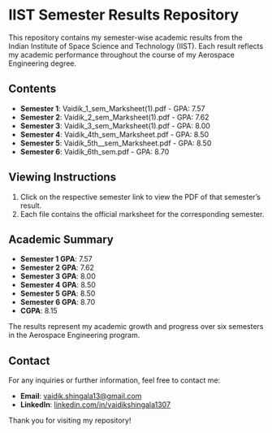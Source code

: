 # IIST Semester Results Repository

This repository contains my semester-wise academic results from the Indian Institute of Space Science and Technology (IIST). Each result reflects my academic performance throughout the course of my Aerospace Engineering degree.

## Contents

- **Semester 1**: Vaidik_1_sem_Marksheet(1).pdf - GPA: 7.57
- **Semester 2**: Vaidik_2_sem_Marksheet(1).pdf - GPA: 7.62
- **Semester 3**: Vaidik_3_sem_Marksheet(1).pdf - GPA: 8.00
- **Semester 4**: Vaidik_4th_sem_Marksheet.pdf - GPA: 8.50
- **Semester 5**: Vaidik_5th__sem_Marksheet.pdf - GPA: 8.50
- **Semester 6**: Vaidik_6th_sem.pdf - GPA: 8.70

## Viewing Instructions

1. Click on the respective semester link to view the PDF of that semester’s result.
2. Each file contains the official marksheet for the corresponding semester.

## Academic Summary

- **Semester 1 GPA**: 7.57
- **Semester 2 GPA**: 7.62
- **Semester 3 GPA**: 8.00
- **Semester 4 GPA**: 8.50
- **Semester 5 GPA**: 8.50
- **Semester 6 GPA**: 8.70
- **CGPA**: 8.15

The results represent my academic growth and progress over six semesters in the Aerospace Engineering program.

## Contact

For any inquiries or further information, feel free to contact me:

- **Email**: [vaidik.shingala13@gmail.com](mailto:vaidik.shingala13@gmail.com)
- **LinkedIn**: [linkedin.com/in/vaidikshingala1307](https://linkedin.com/in/vaidikshingala1307)

Thank you for visiting my repository!
